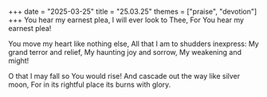 +++
date = "2025-03-25"
title = "25.03.25"
themes = ["praise", "devotion"]
+++
You hear my earnest plea,
I will ever look to Thee,
For You hear my earnest plea!

You move my heart like nothing else,
All that I am to shudders inexpress:
My grand terror and relief,
My haunting joy and sorrow,
My weakening and might!

O that I may fall so You would rise!
And cascade out the way like silver moon,
For in its rightful place its burns with glory.
